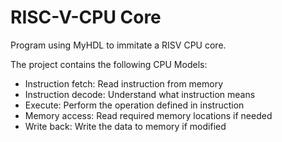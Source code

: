 # RISC-V-CPU Core 

Program using MyHDL to immitate a RISV CPU core. 

The project contains the following CPU Models: 

- Instruction fetch:  Read instruction from memory
- Instruction decode: Understand what instruction means
- Execute:            Perform the operation defined in instruction
- Memory access:      Read required memory locations if needed
- Write back:         Write the data to memory if modified



